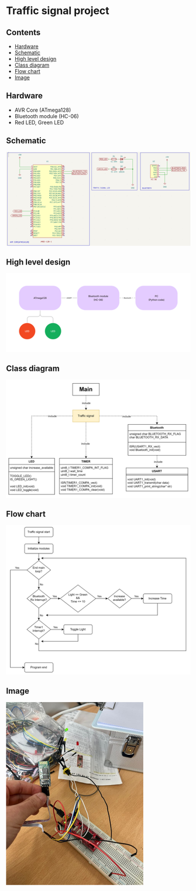 # Traffic signal project

## Contents

- [Hardware](#hardware)
- [Schematic](#schematic)
- [High level design](#high-level-design)
- [Class diagram](#class-diagram)
- [Flow chart](#flow-chart)
- [Image](#image)

## Hardware

- AVR Core (ATmega128)
- Bluetooth module (HC-06)
- Red LED, Green LED

## Schematic

<img src="./resources/traffic_signal_schematic.png">

## High level design

<img src="./resources/high_level.png" width = 600>

## Class diagram

<img src="./resources/class_diagram.png" width = 600>

## Flow chart

<img src="./resources/flow_chart.png" width = 600>

## Image

<img src="./resources/traffic_signal.jpg" height=500>